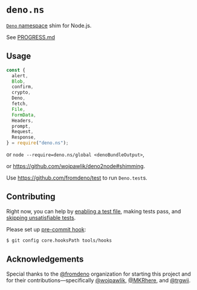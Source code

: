 # `deno.ns`

[`Deno` namespace](https://doc.deno.land/builtin/stable) shim for Node.js.

See [PROGRESS.md](PROGRESS.md)

## Usage

```js
const {
  alert,
  Blob,
  confirm,
  crypto,
  Deno,
  fetch,
  File,
  FormData,
  Headers,
  prompt,
  Request,
  Response,
} = require("deno.ns");
```

or `node --require=deno.ns/global <denoBundleOutput>`,

or https://github.com/wojpawlik/deno2node#shimming.

Use https://github.com/fromdeno/test to run `Deno.test`s.

## Contributing

Right now, you can help by [enabling a test file](tools/working_test_files.txt),
making tests pass, and [skipping unsatisfiable tests](tools/skip_tests.cjs).

Please set up [pre-commit hook](tools/hooks/pre-commit):

```sh
$ git config core.hooksPath tools/hooks
```

## Acknowledgements

Special thanks to the [@fromdeno](https://github.com/fromdeno) organization for
starting this project and for their contributions—specifically
[@wojpawlik](https://github.com/wojpawlik),
[@MKRhere](https://github.com/MKRhere), and
[@trgwii](https://github.com/trgwii).
